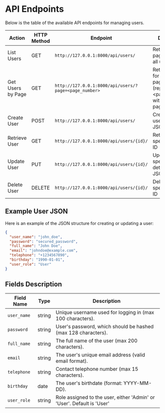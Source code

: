 # API Endpoints

Below is the table of the available API endpoints for managing users.

| Action             | HTTP Method | Endpoint                            | Description                                                                             |
|--------------------|-------------|-------------------------------------|-----------------------------------------------------------------------------------------|
| List Users         | GET         | `http://127.0.0.1:8000/api/users/`  | 	Retrieve a paginated list of all users                                                 |
|Get Users by Page | GET         | `http://127.0.0.1:8000/api/users/?page=<page_number>`  | Retrieve users for a specific page number (replace <page_number> with the desired page) |
| Create User        | POST        | `http://127.0.0.1:8000/api/users/`  | Create a new user (send JSON)                                                           |
| Retrieve User      | GET         | `http://127.0.0.1:8000/api/users/{id}/` | Retrieve a specific user by ID                                                          |
| Update User        | PUT         | `http://127.0.0.1:8000/api/users/{id}/` | Update a specific user's details (send JSON)                                                        |
| Delete User        | DELETE      | `http://127.0.0.1:8000/api/users/{id}/` | Delete a specific user by ID                                                            |

## Example User JSON

Here is an example of the JSON structure for creating or updating a user:

```json
{
  "user_name": "john_doe",
  "password": "secured_password",
  "full_name": "John Doe",
  "email": "johndoe@example.com",
  "telephone": "+1234567890",
  "birthday": "1990-01-01",
  "user_role": "User"
}

```
## Fields Description

| Field Name  | Type      | Description                                                  |
|-------------|-----------|--------------------------------------------------------------|
| `user_name` | string    | Unique username used for logging in (max 100 characters).    |
| `password`  | string    | User's password, which should be hashed (max 128 characters).|
| `full_name` | string    | The full name of the user (max 200 characters).              |
| `email`     | string    | The user's unique email address (valid email format).        |
| `telephone` | string    | Contact telephone number (max 15 characters).               |
| `birthday`  | date      | The user's birthdate (format: YYYY-MM-DD).                   |
| `user_role` | string    | Role assigned to the user, either 'Admin' or 'User'. Default is 'User' |

